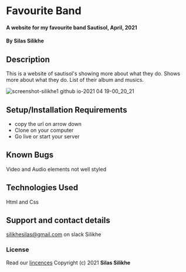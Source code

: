 # Favourite Band

#### A website for my favourite band Sautisol, April, 2021

#### By **Silas Silikhe**

## Description

This is a website of sautisol's showing more about what they do. Shows more about what they do. List of their album and musics.

![screenshot-silikhe1 github io-2021 04 19-00_20_21](https://user-images.githubusercontent.com/82449946/115161239-3427be80-a0a5-11eb-8c52-961dc45d930b.png)


## Setup/Installation Requirements

- copy the url on arrow down
- Clone on your computer
- Go live or start your server

## Known Bugs

Video and Audio elements not well styled

## Technologies Used

Html and Css

## Support and contact details

silikhesilas@gmail.com on slack Silikhe

### License

Read our [lincences](./Lincense)
Copyright (c) 2021 **Silas Silikhe**
